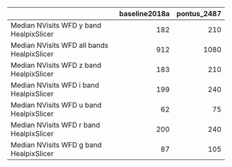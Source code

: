 |                                            |   baseline2018a |   pontus_2487 |
|:-------------------------------------------|----------------:|--------------:|
| Median NVisits WFD y band HealpixSlicer    |             182 |           210 |
| Median NVisits WFD all bands HealpixSlicer |             912 |          1080 |
| Median NVisits WFD z band HealpixSlicer    |             183 |           210 |
| Median NVisits WFD i band HealpixSlicer    |             199 |           240 |
| Median NVisits WFD u band HealpixSlicer    |              62 |            75 |
| Median NVisits WFD r band HealpixSlicer    |             200 |           240 |
| Median NVisits WFD g band HealpixSlicer    |              87 |           105 |
